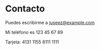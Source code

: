 # Contacto

Puedes escribirme a juseez@example.com

Mi teléfono es 123 45 67 89

Tarjeta: 4131 1155 8111 1111
